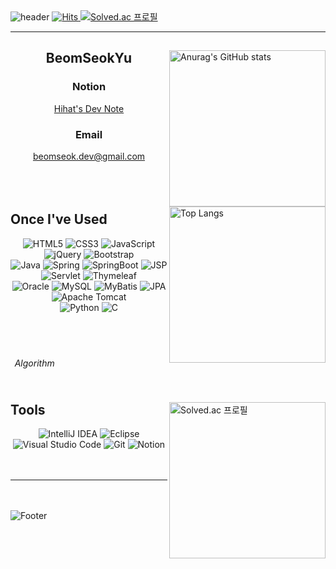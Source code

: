<!-- Header -->
<img src="https://capsule-render.vercel.app/api?type=waving&color=timeGradient&height=300&section=header&text=✋🏼%20Yu's%20Github%20🏀&fontSize=50&animation=fadeIn" alt="header">

<!-- badge information -->
<a href="https://hits.seeyoufarm.com">
  <img src="https://hits.seeyoufarm.com/api/count/incr/badge.svg?url=https%3A%2F%2Fgithub.com%2FBeomSeokYu&count_bg=%23359AC4&title_bg=%23555555&icon=github.svg&icon_color=%23E7E7E7&title=Github+hits&edge_flat=false" alt="Hits">
</a>
<a href="https://solved.ac/ro1864">
  <img src="http://mazassumnida.wtf/api/mini/generate_badge?boj=ro1864" alt="Solved.ac 프로필">
</a>
<hr>


<!-- 위젯 표시 -->
<!-- 많이 사용한 언어 표시 -->
<div align="">
  <img align="right" width="250px" height="250px" src="https://github-readme-stats.vercel.app/api?username=BeomSeokYu&rank_icon=percentile&hide_rank=true" alt="Anurag's GitHub stats">
  <div align="center">
    <h2>BeomSeokYu</h2>
    <h3>Notion</h3><div><a href="https://bsnote.notion.site/Home-ef1f61c88fc84db194d8edec216a6506?pvs=4">Hihat's Dev Note</a></div>
    <h3>Email</h3><div><a href="mailto:beomseok.dev@gmail.com">beomseok.dev@gmail.com</a></div>
    <br><br><br>
  </div>
  <img align="right" width="250px" height="250px" src="https://github-readme-stats.vercel.app/api/top-langs/?username=BeomSeokYu&layout=compact&hide=jupyter%20notebook" alt="Top Langs">
  <h2>Once I've Used</h2>
  <div align="center">
    <img src="https://img.shields.io/badge/-HTML5-E34F26?style=flat&logo=html5&logoColor=white" alt="HTML5">
    <img src="https://img.shields.io/badge/-CSS3-1572B6?style=flat&logo=css3&logoColor=white" alt="CSS3">
    <img src="https://img.shields.io/badge/-JavaScript-F7DF1E?style=flat&logo=javascript&logoColor=black" alt="JavaScript">
    <img src="https://img.shields.io/badge/-jQuery-0769AD?style=flat&logo=jquery&logoColor=white" alt="jQuery">
    <img src="https://img.shields.io/badge/-Bootstrap-7952B3?style=flat&logo=bootstrap&logoColor=white" alt="Bootstrap">
    <br>
    <img src="https://img.shields.io/badge/-Java-CC0000?style=flat&logo=openjdk&logoColor=white" alt="Java">
    <img src="https://img.shields.io/badge/-Spring-6DB33F?style=flat&logo=spring&logoColor=white" alt="Spring">
    <img src="https://img.shields.io/badge/-SpringBoot-6DB33F?style=flat&logo=Spring-boot&logoColor=white" alt="SpringBoot">
    <img src="https://img.shields.io/badge/-JSP-007396?style=flat&logo=jsp&logoColor=white" alt="JSP">
    <img src="https://img.shields.io/badge/-Servlet-007396?style=flat&logo=servlet&logoColor=white" alt="Servlet">
    <img src="https://img.shields.io/badge/-Thymeleaf-005F0F?style=flat&logo=thymeleaf&logoColor=white" alt="Thymeleaf">
    <br>
    <img src="https://img.shields.io/badge/-Oracle-F80000?style=flat&logo=oracle&logoColor=white" alt="Oracle">
    <img src="https://img.shields.io/badge/-MySQL-4479A1?style=flat&logo=mysql&logoColor=white" alt="MySQL">
    <img src="https://img.shields.io/badge/-MyBatis-1F72B5?style=flat&logo=fluentd&logoColor=white" alt="MyBatis">
    <img src="https://img.shields.io/badge/-JPA-59666C?style=flat&logo=hibernate&logoColor=white" alt="JPA">
    <img src="https://img.shields.io/badge/-Apache%20Tomcat-F8DC75?style=flat&logo=apache%20tomcat&logoColor=black" alt="Apache Tomcat">
    <br>
    <img src="https://img.shields.io/badge/-Python-3776AB?style=flat&logo=python&logoColor=white" alt="Python">
    <img src="https://img.shields.io/badge/-C-A8B9CC?style=flat&logo=c&logoColor=white" alt="C">
  </div>
  <br><br><br>
  <h6 align="right">Algorithmㅤㅤㅤㅤㅤㅤㅤㅤㅤㅤㅤㅤㅤㅤㅤ</h6>
  <a href="https://solved.ac/ro1864">
    <img align="right" width="250px" src="http://mazassumnida.wtf/api/v2/generate_badge?boj=ro1864" alt="Solved.ac 프로필">
  </a>
  <h2>Tools</h2>
  <div align="center">
    <img src="https://img.shields.io/badge/-IntelliJ%20IDEA-000000?style=flat&logo=intellij-idea&logoColor=white" alt="IntelliJ IDEA">
    <img src="https://img.shields.io/badge/-Eclipse-2C2255?style=flat&logo=eclipse&logoColor=white" alt="Eclipse">
    <img src="https://img.shields.io/badge/-Visual%20Studio%20Code-007ACC?style=flat&logo=visual-studio-code&logoColor=white" alt="Visual Studio Code">
    <img src="https://img.shields.io/badge/-Git-F05032?style=flat&logo=git&logoColor=white" alt="Git">
    <img src="https://img.shields.io/badge/-Notion-000000?style=flat&logo=notion&logoColor=white" alt="Notion">
  </div>
  <br><br>
  <hr>
  <br><br>
</div>

<!-- Footer -->
<img src="https://capsule-render.vercel.app/api?type=waving&color=timeGradient&height=200&section=footer" alt="Footer">
